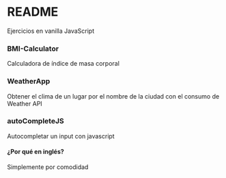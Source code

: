 # README

Ejercicios en vanilla JavaScript

### BMI-Calculator
Calculadora de índice de masa corporal

### WeatherApp
Obtener el clima de un lugar por el nombre de la ciudad con el consumo de Weather API

### autoCompleteJS
Autocompletar un input con javascript

#### ¿Por qué en inglés?
Simplemente por comodidad
